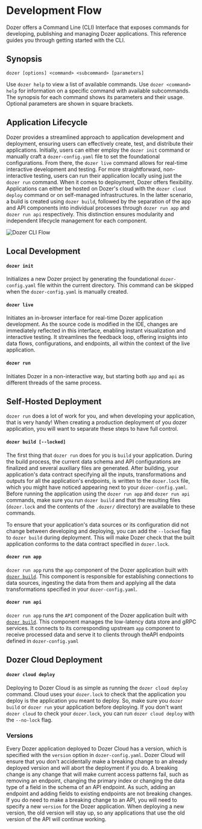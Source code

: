 # Development Flow
Dozer offers a Command Line (CLI) Interface that exposes commands for developing, publishing and managing Dozer applications. This reference guides you through getting started with the CLI.

## Synopsis
```
dozer [options] <command> <subcommand> [parameters]
```
Use `dozer help` to view a list of available commands. Use `dozer <command> help` for information on a specific command with available subcommands. The synopsis for each command shows its parameters and their usage. Optional parameters are shown in square brackets.

## Application Lifecycle
Dozer provides a streamlined approach to application development and deployment, ensuring users can effectively create, test, and distribute their applications. Initially, users can either employ the `dozer init` command or manually craft a `dozer-config.yaml` file to set the foundational configurations. From there, the `dozer live` command allows for real-time interactive development and testing. For more straightforward, non-interactive testing, users can run their application locally using just the `dozer run` command. When it comes to deployment, Dozer offers flexibility. Applications can either be hosted on Dozer's cloud with the `dozer cloud deploy` command or on self-managed infrastructures. In the latter scenario, a build is created using `dozer build`, followed by the separation of the app and API components into individual processes through `dozer run app` and `dozer run api` respectively. This distinction ensures modularity and independent lifecycle management for each component.

![Dozer CLI Flow](@site/static/docs/cli.svg)

## Local Development

#### `dozer init`
Initializes a new Dozer project by generating the foundational `dozer-config.yaml` file within the current directory. This command can be skipped when the `dozer-config.yaml` is manually created.

#### `dozer live`
Initiates an in-browser interface for real-time Dozer application development. As the source code is modified in the IDE, changes are immediately reflected in this interface, enabling instant visualization and interactive testing. It streamlines the feedback loop, offering insights into data flows, configurations, and endpoints, all within the context of the live application.

#### `dozer run`
Initiates Dozer in a non-interactive way, but starting both `app` and `api` as different threads of the same process.

## Self-Hosted Deployment

`dozer run` does a lot of work for you, and when developing your application, that is very handy! When creating a production deployment of you dozer application, you will want to separate these steps to have full control.

#### `dozer build [--locked]`
The first thing that `dozer run` does for you is `build` your application. During the build process, the current data schema and API configurations are finalized and several auxiliary files are generated. 
After building, your application's data contract specifying all the inputs, transformations and outputs for all the application's endpoints, is written to the `dozer.lock` file, which you might have noticed appearing next to your `dozer-config.yaml`. 
Before running the application using the `dozer run app` and `dozer run api` commands, make sure you run `dozer build` and that the resulting files (`dozer.lock` and the contents of the `.dozer/` directory) are available to these commands.

To ensure that your application's data sources or its configuration did not change between developing and deploying, you can add the `--locked` flag to `dozer build` during deployment. This will make Dozer check that the built application conforms to the data contract specified in `dozer.lock`.

#### `dozer run app`
`dozer run app` runs the `app` component of the Dozer application built with [`dozer build`]. 
This component is responsible for establishing connections to data sources, ingesting the data from them and applying all the data transformations specified in your `dozer-config.yaml`.

#### `dozer run api`
`dozer run app` runs the `API` component of the Dozer application built with [`dozer build`]. 
This component manages the low-latency data store and gRPC services. It connects to its corresponding upstream `app` component to receive processed data and serve it to clients through theAPI endpoints defined in `dozer-config.yaml`


## Dozer Cloud Deployment

#### `dozer cloud deploy`
Deploying to Dozer Cloud is as simple as running the `dozer cloud deploy` command.
Cloud uses your `dozer.lock` to check that the application you deploy is the application you meant to deploy. So, make sure you `dozer build` or `dozer run` your application before deploying. If you don't want `dozer cloud` to check your `dozer.lock`, you can run `dozer cloud deploy` with the `--no-lock` flag.


### Versions
Every Dozer application deployed to Dozer Cloud has a version, which is specified with the `version` option in `dozer-config.yaml`.
Dozer Cloud will ensure that you don't accidentally make a breaking change to an already deployed version and will abort the deployment if you do.
A breaking change is any change that will make current access patterns fail, such as removing an endpoint, changing the primary index or changing the
data type of a field in the schema of an API endpoint. As such, adding an endpoint and adding fields to existing endpoints are not breaking changes.
If you do need to make a breaking change to an API, you will need to specify a new `version` for the Dozer application. When deploying a new version, the old version will stay up, so any applications that use the old version of the API will continue working.

[`dozer build`]: #dozer-build---locked
